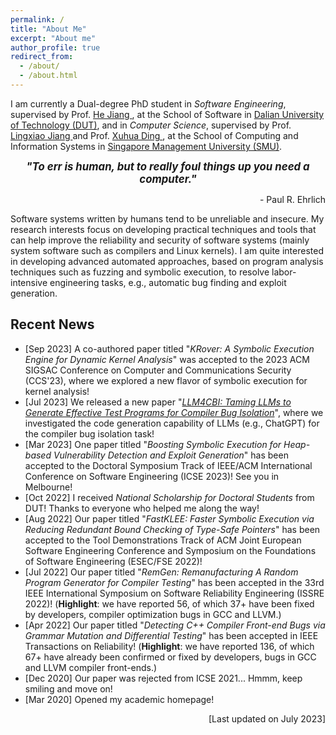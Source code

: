 ```yaml
---
permalink: /
title: "About Me"
excerpt: "About me"
author_profile: true
redirect_from: 
  - /about/
  - /about.html
---
```


I am currently a Dual-degree PhD student in *Software Engineering*, supervised by Prof. [ He Jiang ](http://faculty.dlut.edu.cn/jianghe/en/index.htm), at the School of Software in [ Dalian University of Technology (DUT)](http://en.dlut.edu.cn/), and in *Computer Science*, supervised by Prof. [ Lingxiao Jiang ](http://www.mysmu.edu/faculty/lxjiang/) and Prof. [ Xuhua Ding ](http://www.mysmu.edu/faculty/xhding/), at the School of Computing and Information Systems in [ Singapore Management University (SMU)](https://www.smu.edu.sg/). 


<p align="center" > <b> <i> <big> "To err is human, but to really foul things up you need a computer." </big> </i></b></p>
<p align="right"> - Paul R. Ehrlich </p>


Software systems written by humans tend to be unreliable and insecure. My research interests focus on developing practical techniques and tools that can help improve the reliability and security of software systems (mainly system software such as compilers and Linux kernels). I am quite interested in developing advanced automated approaches, based on program analysis techniques such as fuzzing and symbolic execution, to resolve labor-intensive engineering tasks, e.g., automatic bug finding and exploit generation. 


## Recent News

  * [Sep 2023] A co-authored paper titled "*KRover: A Symbolic Execution Engine for Dynamic Kernel Analysis*" was accepted to the 2023 ACM SIGSAC Conference on Computer and Communications Security (CCS'23), where we explored a new flavor of symbolic execution for kernel analysis!
  * [Jul 2023] We released a new paper "[*LLM4CBI: Taming LLMs to Generate Effective Test Programs for Compiler Bug Isolation*](https://arxiv.org/abs/2307.00593)", where we investigated the code generation capability of LLMs (e.g., ChatGPT) for the compiler bug isolation task!
  * [Mar 2023] One paper titled "*Boosting Symbolic Execution for Heap-based Vulnerability Detection and Exploit Generation*" has been accepted to the Doctoral Symposium Track of IEEE/ACM International Conference on Software Engineering (ICSE 2023)! See you in Melbourne!
  * [Oct 2022] I received *National Scholarship for Doctoral Students* from DUT! Thanks to everyone who helped me along the way!
  * [Aug 2022] Our paper titled "*FastKLEE: Faster Symbolic Execution via Reducing Redundant Bound Checking of Type-Safe Pointers*" has been accepted to the Tool Demonstrations Track of ACM Joint European Software Engineering Conference and Symposium on the Foundations of Software Engineering (ESEC/FSE 2022)!
  * [Jul 2022] Our paper titled "*RemGen: Remanufacturing A Random Program Generator for Compiler Testing*" has been accepted in the 33rd IEEE International Symposium on Software Reliability Engineering (ISSRE 2022)! (**Highlight**: we have reported 56, of which 37+ have been fixed by developers, compiler optimization bugs in GCC and LLVM.)
  * [Apr 2022] Our paper titled "*Detecting C++ Compiler Front-end Bugs via Grammar Mutation and Differential Testing*" has been accepted in IEEE Transactions on Reliability! (**Highlight**: we have reported 136, of which 67+ have already been confirmed or fixed by developers, bugs in GCC and LLVM compiler front-ends.)
  * [Dec 2020] Our paper was rejected from ICSE 2021... Hmmm, keep smiling and move on!
  * [Mar 2020] Opened my academic homepage! 

<p align="right"> [Last updated on July 2023] </p>



